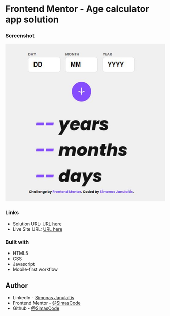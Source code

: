 # Frontend Mentor - Age calculator app solution

### Screenshot

![](./assets/images/age-calculator.jpg)

### Links

- Solution URL: [URL here](https://github.com/SimasCode/age-calculator-app)
- Live Site URL: [URL here](https://agecalculatorsimjan.netlify.app/)

### Built with

- HTML5
- CSS
- Javascript
- Mobile-first workflow

## Author

- LinkedIn - [Simonas Janulaitis](https://www.linkedin.com/in/simonas-janulaitis/)
- Frontend Mentor - [@SimasCode](https://www.frontendmentor.io/profile/SimasCode)
- Github - [@SimasCode](https://github.com/SimasCode)
